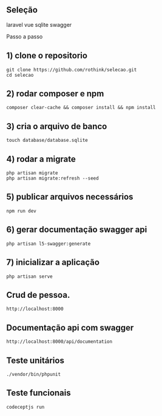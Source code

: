 

## Seleção

laravel 
vue
sqlite
swagger


Passo a passo

## 1) clone o repositorio
    git clone https://github.com/rothink/selecao.git
    cd selecao

## 2) rodar composer e npm
    composer clear-cache && composer install && npm install

## 3) cria o arquivo de banco  
    touch database/database.sqlite
    
## 4) rodar a migrate  
    php artisan migrate
    php artisan migrate:refresh --seed
    
## 5) publicar arquivos necessários
    npm run dev
    
##  6) gerar documentação swagger api
    php artisan l5-swagger:generate
    
##  7) inicializar a aplicação
    php artisan serve



## Crud de pessoa.
    http://localhost:8000

## Documentação api com swagger
    http://localhost:8000/api/documentation

## Teste unitários
    ./vendor/bin/phpunit
    
## Teste funcionais
    codeceptjs run
